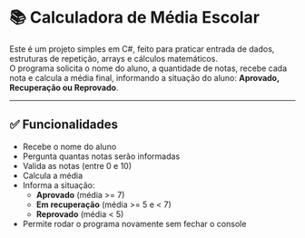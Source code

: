 # 📚 Calculadora de Média Escolar

Este é um projeto simples em C#, feito para praticar entrada de dados, estruturas de repetição, arrays e cálculos matemáticos.  
O programa solicita o nome do aluno, a quantidade de notas, recebe cada nota e calcula a média final, informando a situação do aluno: **Aprovado, Recuperação ou Reprovado**.

---

## ✅ Funcionalidades

- Recebe o nome do aluno  
- Pergunta quantas notas serão informadas  
- Valida as notas (entre 0 e 10)  
- Calcula a média  
- Informa a situação:  
  - **Aprovado** (média >= 7)  
  - **Em recuperação** (média >= 5 e < 7)  
  - **Reprovado** (média < 5)  
- Permite rodar o programa novamente sem fechar o console  
